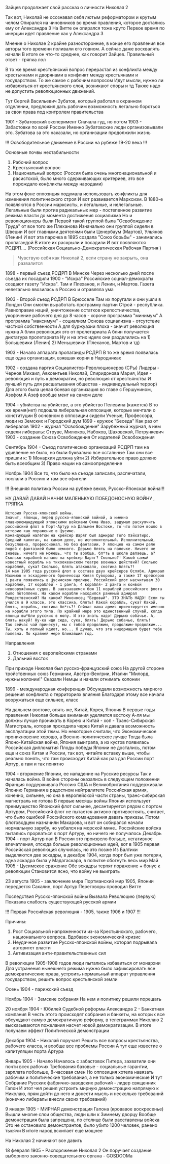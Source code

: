 Зайцев продолжает свой рассказ о личности Николая 2

Так вот, Николай не осознавал себя лютым реформатором и крутым челом 
Опирался на чиновников во время правления, которое достались ему от Александра 3
На Витте он опирался тоже круто 
Первое время по инерции идет правление как у Александра 3

Мнение о Николае 2 крайне разносторонние, в конце его правления все авторы того времени поливали его говном. А сейчас даже восхвалять начали
В итоге он что-то среднее, как говорит Зайцев. Правильный ответ - тряпка лол 

В то же время крестьянский вопрос перерастал из конфликта между крестьянами и дворянами в конфликт между крестьянами и государством. То же самое с рабочим вопросом
Идут мысли, нужно ли избавляться от крестьянского слоя, возникают споры и тд
Также надо не допустить революционных движений. 

Тут Сергей Васильевич Зубатов, который работал в охранном отделении, предложил дать рабочим возможность легально бороться за свои права под контролем правительства

1901 - Зубатовский эксперимент
	Сначала гуд, но потом
1903 - Забастовки по всей России
	Именно Зубатовские люди организовывали это. Зубатова за это наказали, но организации продолжили жизнь 


!!! Освободительное движение в России на рубеже 19-20 века !!!

Основные почвы нестабильности
1) Рабочий вопрос
2) Крестьянский вопрос 
3) Национальный вопрос (Россия была очень многонациональной и расистской, было много сдерживающих критериев, это все порождало конфликты между народами) 

На этом фоне оппозиция подумала использовать конфликты для изменения политического строя
	И вот развивается Марксизм. В 1880-е появляются в России марксисты, и легальные, и нелегальные. Легальные были против радикальных мер - постепенное развитие режима власти до момента достижения социализма 
	Но и революционеры были
	Первой такой группой была "Освобождение Труда" от все того же Плеханова 
	Изначально они группой сидели в Швеции 
	И вот главными деятелями были Ценербаум (Мартов), Ульянов (Ленин)
	И вот эта парочка в 1895 создала "Союз борьбы" - занимались пропагандой 
	В итоге их раскрыли и посадили 
	И вот появляются РСДРП.... (Российская Социально-Демократическая Рабочая Партия )

>Чувствую себя как Николай 2, если страну не закрыть, она развалится 

1898 - первый съезд РСДРП
	В Минске
	Через несколько дней после съезда их посадили 
1900 - "Искра"
	Российские социал-демократы создают газету "Искра". Там и Плеханов, и Ленин, и Мартов. Газета нелегально ввозилась в Россию и отравляла ума 

1903 - Второй съезд РСДРП
	В Брюсселе 
	Там их поругали и они ушли в Лондон 
	Они смогли выработать программу партии
	Строй - республика. Равноправие наций, уничтожение остатков крепостничества, укорочение рабочего дня до 8 часов - короче программа "минимум"
	А программа "максимум" - социализм 
	Основа социализма - отсутствие частной собственности
	А для буржуазии плоха - значит революция нужна 
	А блин революция это от пролетариата 
	А блин получается диктатура пролетариата 
	Ну и на этих идеях они разделились на 
		1) Большевики (Ленин) 
		2) Меньшевики (Плеханов, Мартов и тд)

1903 - Начало аппарата пропаганды РСДРП
	В то же время появилась еще одна организация, взявшая корни в Народниках 

1902 - создана партия Социалистов-Революционеров (СРы)
	Лидеры - Чернов Михаил, Авксентьев Николай, Спиридонова Мария, 
	Идея - революция и путь к демократии, но революция от крестьянства 
	И лучший путь для расшатывания общества - индивидуальный террор) 
	Для этого была целая боевая организация во главе с Гершунином, Азефом
	А Азеф вообще мент на самом деле

1904 - убийства на убийстве, а это убийство Пелевина (кажется)
	В то же время(нет) подошла либеральная оппозиция, которые мечтали о конституции 
	В основном в оппозиции сидели Ученые, Профессора, люди из Земских и Городский дум
1899 - кружок "Беседа"
	Как раз от либералов 
1902 - журнал "Освобождение"
	Зарубежный журнал, в нем сидели либералы: Струве, Милюков, Набоков, Шаховской, Петрункевич 
1903 - создание Союза Освобождения 
	От издателей Освобождения 

Сентябрь 1904 - Съезд политических организаций
	РСДРП там на удивление не было, но были буквально все остальные 
	Там они все пришли к:
		1) Монархия должна уйти
		2) Избирательное право должно быть всеобщим
		3) Право нации на самоопределение 

Ноябрь 1904 
	Все то, что было на съезде записали, распечатали, послали в Россию и там все офигели


!!! Внешняя политика России на рубеже веков, Русско-Японская война!!!

НУ ДАВАЙ ДАВАЙ НАЧНИ МАЛЕНЬКУЮ ПОБЕДОНОСНУЮ ВОЙНУ , ТРЯПКА
```
История Русско-японской войны.  
Значит, японцы, перед русско-японской войной, а именно главнокомандующий японскими войсками Ояма Ивао, задумал расхуячить российский флот в Порт-Артур на Дальнем Востоке, то что потом вошло в историю как поражение в Цусиме.  
Командующий налётом на крейсер Варяг был адмирал Того Хэйхатиро. Средний капитан, на самом деле, но исполнительный. Исполнительный, безусловно, профессионал. Но без фантазии. У японцев на самом деле людей с фантазией было немного. Дерьмо блять на палочке. Ничего не знаешь, ничего не можешь, что ты вообще, бл*ть в школе делаешь, а? Сколько кораблей напало на крейсер Варяг? Сколько?! Какой самый известный корабль на тихоокеанском театре военных действий? Сколько кораблей, сука? Сколько, блять атаковало, скотина блять?!  
14 мая 1905 года русский флот в составе двух крейсеров Ослябя, Адмирал Нахимов и эскадренного броненосца Князя Суворова, а также 17 крейсеров 1 ранга появились в Цусимском проливе. Российский флот насчитывал 30 кораблей, 17 кораблей - 1 ранга, 4 корабля- 2 ранга и конвой невооружённых судов. В завязавшемся бою 11 кораблей российского флота было потоплено. На каком корабле находился раненый адмирал Рождественский? На каком? Миноносец "Бедовый". ЭТО ЗНАТЬ НАДО! Если ты учился в 9 классе, это классика, блять! Какой корабль, сука? Какой, блять, корабль, скотина бл*ть?! Сейчас наша армия ориентируется именно на корабли этого типа. По крайней мере это единственный случай, когда японцы вы*бли русских в жопу. И это знать надо! Дерьмо собачье. А, блять нахуй! Ну-ка иди сюда, сука, блять! Дерьмо собачье, блять!  
Так сейчас чай принесут, мы с тобой продолжим, продолжим-продолжим... Ты, хоть и полный идиот, но... Я думаю, что эта информация будет тебе полезна. По крайней мере ближайший год.
```
Направления
1) Отношения с европейскими странами
2) Дальний восток

При приходе Николая был русско-французский союз 
На другой стороне тройственных союз Германии, Австро-Венгрии, Италии 
	"Милорд, нужны колонии!" Сказали Немцы и начали отнимать колонии 

1899 - международная конференция
	Обсуждали возможность мирного решения конфликта о территориях влияния 
	Благодаря этому все начали вооружаться еще сильнее, класс

На дальнем востоке, опять же, Китай, Корея, Япония 
	В первые годы правления Николая больше внимания уделяется востоку
	А-ля мы должны лучше проникать в Корею и Китай - хоп - Транс-Сибирская Магистраль, которая проходила через Китай и давала возможность эксплуатации этой темы. 
	Но некоторые считали, что Экономическое проникновение хорошо, а Военно-политическое лучше
	Тогда была Японо-Китайская война, Япония выиграла, а из кустов появилась Российская дипломатия
	Плоды победы Японии не достались, потом еще и союз Китая и России, так вот, читайте вставку выше, чтобы реально понять, что там происходит 
	Китай как раз дал России порт Артур, а там и так понятно 

1904 - вторжение Японии, ее нападение на Русские ресурсы
	Так и началась война. В войне стороны оказались в следующем положении
	Франция поддерживала Россию
	США и Великобритания поддерживали Японию 
	Германия в радостном нейтралитете 
	Российская армия, конечно, сильнее, но она в европейской части страны, транс-сибирская магистраль не готова 
	В первые месяцы войны Япония использует преимущество 
		Японский флот сильнее, десантируется рядом с портом Артуром, Российский флот не пытается активно противостоять, считает, что было ошибкой Российского командования давать приказы. 
		Потом флотоводцем назначили Макарова, и вот он собирался начали нормальную зарубу, но уебался на морской мине..
		Российские войска пытались прорваться к порт Артуру, но ничего не получалось
	Декабрь 1904 - порт Артур пал
		В России это произвело больше, негативное впечатления, отсюда больше революционных идей, вот в 1905 первая Российская революция случилась, но это позже
	Из Балтики выделяются две эскадры, 
		в декабре 1904, когда порт был уже потерян, одна эскадра была у Мадагаскара, в попытке обогнуть весь мир 
	Май 1905 - Цусимское сражение 
		Обе эскадры терпят поражение + бонус к революции 
	Становится ясно, что войну не выиграть 

23 августа 1905 - заключение мира
	Портманский мир 1905, Японии передается Сахалин, порт Артур
	Переговоры проводил Витте 

Последствия Русско-японской войны
	Вызвала Революцию (первую)
	Показала слабость существующей русской армии


!!! Первая Российская революция - 1905, также 1906 и 1907 !!!

Причины:
1) Рост Социальной напряженности из-за Крестьянского, рабочего, национального вопроса. Вдобавок экономический кризис 
2) Неудачное развитие Русско-японской войны, которая подрывала авторитет власти 
3) Активизация анти-правительственных сил 

В революции 1905-1908 годов люди пытались избавиться от монархии
	Для устранения нынешнего режима нужно было зафиксировать все демократические права, устроить нормальный аппарат управления государством, решить вопрос крестьянской земли 

Осень 1904 - парижский съезд 

Ноябрь 1904 - Земские собрания 
	На нем и политику решили порешать 
	
20 ноября 1904 - Юбилей Судебной реформы Александра 2 - Банкетная компания 
	В честь этого происходят собрания и банкеты, на которых все обсуждают самую демократичную реформу, в телеграммах Николаю 2 высказываются пожелания насчет новой демократизации. В итоге получаем эффект Политической демонстрации 
	
Декабря 1904 - Николай поручает 
	Решить все вопросы крестьянства, рабочего класса, и вообще все проблемы России
	А тут еще известие о капитуляции порта Артура

Январь 1905 - Начало 
	Началось с забастовок Питера, захватили они почти всех рабочих 
	Требования базовые - социальные гарантии, зарплата побольше, 8-часовая смен 
	Но оппозиция хотела навязать рабочим и политические требования, а не только экономические 
	И тут Собрание Русских фабрично-заводских рабочий - лидер священник Гапон 
	И этот чел решил устроить мирную демонстрацию напрямую к Николаю, прям дойти до него и донести мысль и несколько требований (конечно либералы внесли своих требований)

9 января 1905 - МИРНАЯ демонстрация Гапона (кровавое воскресенье) 
	Вышли многие слои общества, люди шли к Зимнему дворцу
	Вообще демонстрация была запрещена, по столице были расставлены войска 
	Это не остановило демонстрантов, было убито 1200 человек, ранено тысячи 
	В итоге народ вскипает еще мощнее

На Николая 2 начинают все давить 

18 февраля 1905 - Распоряжение Николая 2
	Он поручает создание выборного законно-совещательного органа - GOSDOOMa
